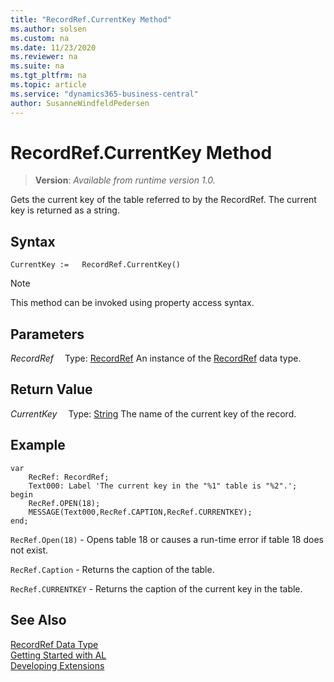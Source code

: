 ```yaml
---
title: "RecordRef.CurrentKey Method"
ms.author: solsen
ms.custom: na
ms.date: 11/23/2020
ms.reviewer: na
ms.suite: na
ms.tgt_pltfrm: na
ms.topic: article
ms.service: "dynamics365-business-central"
author: SusanneWindfeldPedersen
---
```

[//]: # (START>DO_NOT_EDIT)
[//]: # (IMPORTANT:Do not edit any of the content between here and the END>DO_NOT_EDIT.)
[//]: # (Any modifications should be made in the .xml files in the ModernDev repo.)
# RecordRef.CurrentKey Method
> **Version**: _Available from runtime version 1.0._

Gets the current key of the table referred to by the RecordRef. The current key is returned as a string.


## Syntax
```
CurrentKey :=   RecordRef.CurrentKey()
```
> [!NOTE]
> This method can be invoked using property access syntax.

## Parameters
*RecordRef*
&emsp;Type: [RecordRef](recordref-data-type.md)
An instance of the [RecordRef](recordref-data-type.md) data type.

## Return Value
*CurrentKey*
&emsp;Type: [String](../string/string-data-type.md)
The name of the current key of the record.


[//]: # (IMPORTANT: END>DO_NOT_EDIT)

## Example  

```  
var
    RecRef: RecordRef;
    Text000: Label 'The current key in the "%1" table is "%2".';
begin
    RecRef.OPEN(18);  
    MESSAGE(Text000,RecRef.CAPTION,RecRef.CURRENTKEY);
end;  
```  
  
 `RecRef.Open(18)` - Opens table 18 or causes a run-time error if table 18 does not exist.  
  
 `RecRef.Caption` - Returns the caption of the table.  
  
 `RecRef.CURRENTKEY` - Returns the caption of the current key in the table.  
  

## See Also
[RecordRef Data Type](recordref-data-type.md)  
[Getting Started with AL](../../devenv-get-started.md)  
[Developing Extensions](../../devenv-dev-overview.md)